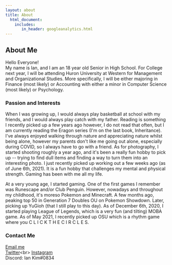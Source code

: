 ```yaml
---
layout: about
title: About
  html_document:
    includes:
       in_header: googleanalytics.html
---
```


## About Me  

Hello Everyone!  
My name is Ian, and I am an 18 year old Senior in High School. For College next year, I will be attending Huron University at Western for Management and Organizational Studies. More specifically, I will be either majoring in Finance (most likely) or Accounting with either a minor in Computer Science (most likely) or Psychology.  


### Passion and Interests
When I was growing up, I would always play basketball at school with my friends, and I would always play catch with my father. Reading is something I recently picked up a few years ago however, I do not read that often, but I am currently reading the Eragon series (I'm on the last book, Inheritance). I've always enjoyed walking through nature and appreciating nature whilst being alone, however my parents don't like me going out alone, especially during COVID, so I always have to go with a friend. As for photography, I started shooting roughly a year ago, and it's been a really fun hobby to pick up -- trying to find dull items and finding a way to turn them into an interesting photo. I just recently picked up working out a few weeks ago (as of June 6th, 2021). It is a fun hobby that challenges my mental and physical strength. Gaming has been with me all my life. 

At a very young age, I started gaming. One of the first games I remember was Runescape and/or Club Penguin. However, nowadays and throughout my childhood, it's moreso Pokemon and Minecraft. A few months ago, peaking top 50 in Generation 7 Doubles OU on Pokemon Showdown. Later, picking up YuGioh (that I still play to this day). As of December 6th, 2020, I started playing League of Legends, which is a very fun (and tilting) MOBA game. As of May 2021, I recently picked up OSU which is a rhythm game where you C L I C K  T H E  C I R C L E S.

### Contact Me 
[Email me](https://mail.google.com/mail/u/3/#inbox?compose=GTvVlcSMVVxMZlllKkfBFxnPJHbtRxtFClCzGzfbTMpClbJRFZvKpBZRnDZdPXQwjPrmjMlfCgLjs)<br>
[Twitter](https://twitter.com/Kimmy0409_)<br>
[Instagram](https://www.instagram.com/kimmy.photos_/)<br>
Discord: Ian Kim#0834




